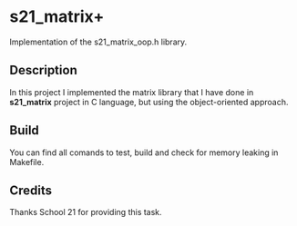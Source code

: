 # s21_matrix+

Implementation of the s21_matrix_oop.h library.

## Description
In this project I implemented the matrix library that I have done in **s21_matrix** project in C language, but using the object-oriented approach.

## Build
You can find all comands to test, build and check for memory leaking in Makefile.

## Credits
Thanks School 21 for providing this task.
